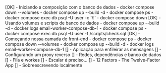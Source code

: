 [OK] - Iniciando a composição com o banco de dados
    - docker compose down --volumes
    - docker compose up --build -d
    - docker compose ps
    - docker compose exec db psql -U user -c '\l'
    - docker compose down
[OK] - Usando volumes e scripts de banco de dados
    - docker compose up --build -d
    - docker logs email-worker-compose-db-1
    - docker compose ps
    - docker compose exec db psql -U user -f /scripts/check.sql
[OK] - Começando nossa camada de front-end
    - docker compose ps
    - docker compose down --volumes
    - docker compose up --build -d
    - docker logs email-worker-compose-db-1
[] - Aplicação para enfileirar as mensagens
[] - Configurando um proxy reverso
[] - Redes, dependências e banco de dados
[] - Fila e workes
[] - Escalar é preciso...
[] - 12 Factors
    - The Twelve-Factor App
[] - Sobreescrevendo localmente